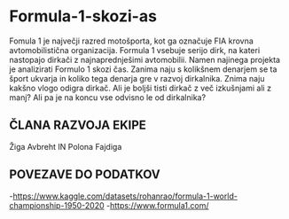 # Formula-1-skozi-as

Fomula 1 je največji razred motošporta, kot ga označuje FIA krovna avtomobilistična organizacija. Formula 1 vsebuje serijo dirk, na kateri nastopajo dirkači z najnaprednješimi avtomobilii. Namen najinega projekta je analizirati Formulo 1 skozi čas. Zanima naju s kolikšnem denarjem se ta šport ukvarja in koliko tega denarja gre v razvoj dirkalnika. Znima naju kakšno vlogo odigra dirkač. Ali je boljši tisti dirkač z več izkušnjami ali z manj? Ali pa je na koncu vse odvisno le od dirkalnika?

## ČLANA RAZVOJA EKIPE
Žiga Avbreht IN Polona Fajdiga

## POVEZAVE DO PODATKOV
-https://www.kaggle.com/datasets/rohanrao/formula-1-world-championship-1950-2020
-https://www.formula1.com/



